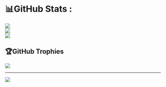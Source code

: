 # 📊GitHub Stats :
![](https://github-readme-stats.vercel.app/api?username=McMelonTV&theme=chartreuse-dark&hide_border=true&include_all_commits=true&count_private=false)<br/>
![](https://github-readme-streak-stats.herokuapp.com/?user=McMelonTV&theme=chartreuse-dark&hide_border=true)<br/>
![](https://github-readme-stats.vercel.app/api/top-langs/?username=McMelonTV&theme=chartreuse-dark&hide_border=true&include_all_commits=true&count_private=false&layout=compact)

## 🏆GitHub Trophies
![](https://github-profile-trophy.vercel.app/?username=McMelonTV&theme=discord&no-frame=true&no-bg=false&margin-w=4)

---
[![](https://visitcount.itsvg.in/api?id=McMelonTV&icon=0&color=0)](https://visitcount.itsvg.in)

